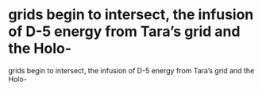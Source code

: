 # grids begin to intersect, the infusion of D-5 energy from Tara’s grid and the Holo-

grids begin to intersect, the infusion of D-5 energy from Tara’s grid and the Holo-